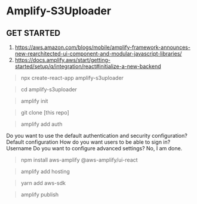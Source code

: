 # Amplify-S3Uploader

## GET STARTED 

1. https://aws.amazon.com/blogs/mobile/amplify-framework-announces-new-rearchitected-ui-component-and-modular-javascript-libraries/
2. https://docs.amplify.aws/start/getting-started/setup/q/integration/react#initialize-a-new-backend


> npx create-react-app amplify-s3uploader

> cd amplify-s3uploader

> amplify init

> git clone [this repo]

> amplify add auth

Do you want to use the default authentication and security configuration? Default configuration
How do you want users to be able to sign in? Username
Do you want to configure advanced settings? No, I am done.

> npm install aws-amplify @aws-amplify/ui-react

> amplify add hosting

> yarn add aws-sdk

> amplify publish
